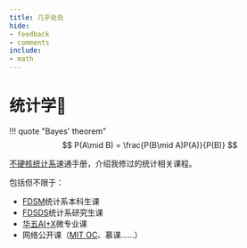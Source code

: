 ```yaml
---
title: 几乎处处
hide:
- feedback
- comments
include:
- math
---
```


# 统计学🎲

!!! quote "Bayes' theorem"
	$$
    P(A\mid B) = \frac{P(B\mid A)P(A)}{P(B)}
    $$


<u>不硬核统计系</u>速通手册，介绍我修过的统计相关课程。

包括但不限于：

- [FDSM](https://www.fdsm.fudan.edu.cn/)统计系本科生课
- [FDSDS](https://sds.fudan.edu.cn/)统计系研究生课
- [华五AI+X](https://huawuwei.fanya.chaoxing.com/portal/1)微专业课
- 网络公开课（[MIT OC](https://ocw.mit.edu/)、慕课……）